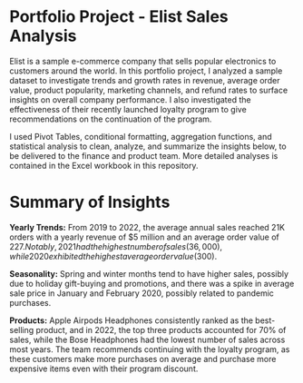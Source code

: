 # **Portfolio Project - Elist Sales Analysis**

Elist is a sample e-commerce company that sells popular electronics to customers around the world. In this portfolio project, I analyzed a sample dataset to investigate trends and growth rates in revenue, average order value, product popularity, marketing channels, and refund rates to surface insights on overall company performance. I also investigated the effectiveness of their recently launched loyalty program to give recommendations on the continuation of the program. 

I used Pivot Tables, conditional formatting, aggregation functions, and statistical analysis to clean, analyze, and summarize the insights below, to be delivered to the finance and product team. More detailed analyses is contained in the Excel workbook in this repository.

# Summary of Insights
**Yearly Trends:** From 2019 to 2022, the average annual sales reached 21K orders with a yearly revenue of $5 million and an average order value of $227. Notably, 2021 had the highest number of sales (36,000), while 2020 exhibited the highest average order value ($300). 

**Seasonality:** Spring and winter months tend to have higher sales, possibly due to holiday gift-buying and promotions, and there was a spike in average sale price in January and February 2020, possibly related to pandemic purchases. 

**Products:** Apple Airpods Headphones consistently ranked as the best-selling product, and in 2022, the top three products accounted for 70% of sales, while the Bose Headphones had the lowest number of sales across most years. The team recommends continuing with the loyalty program, as these customers make more purchases on average and purchase more expensive items even with their program discount. 
